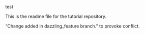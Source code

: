 test

This is the readme file for the tutorial repository.





“Change added in dazzling_feature branch.” to provoke conflict.
